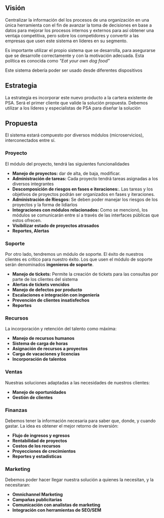 ## Visión

Centralizar la información del los procesos de una organización en una única herramienta con el fin de avanzar la toma de decisiones en base a datos para mejorar los procesos internos y externos para así obtener una ventaja competitiva, pero sobre los competidores y convertir a las empresas que usen este sistema en líderes en su segmento.

Es importante utilizar el propio sistema que se desarrolla, para asegurarse que se desarrolle correctamente y con la motivación adecuada. Esta política es conocida como *"Eat your own dog food"*

Este sistema debería poder ser usado desde diferentes dispositivos

## Estrategia

La estrategia es incorporar este nuevo producto a la cartera existente de PSA. Será el primer cliente que valide la solución propuesta. Debemos utilizar a los líderes y especialistas de PSA para diseñar la solución

## Propuesta

El sistema estará compuesto por diversos módulos (microservicios), interconectados entre sí.

### Proyecto

El módulo del proyecto, tendrá las siguientes funcionalidades

- **Manejo de proyectos:** dar de alta, de baja, modificar.
- **Administración de tareas:** Cada proyecto tendrá tareas asignadas a los diversos integrantes
- **Descomposición de riesgos en fases e iteraciones:**. Las tareas y los objetivos de proyectos podrán ser organizados en fases y iteraciones.
- **Administración de Riesgos:** Se deben poder manejar los riesgos de los proyectos y la forma de lidiarlos
- **Integraciones con módulos relacionados:** Como se mencionó, los módulos se comunicarán entre sí a través de las interfaces públicas que estos ofrecen.
- **Visibilizar estado de proyectos atrasados**
- **Reportes, Alertas**

### Soporte

Por otro lado, tendremos un módulo de soporte. El éxito de nuestros clientes es crítico para nuestro éxito. Los que usen el módulo de soporte serán denominados **ingenieros de soporte**.

- **Manejo de tickets:** Permite la creación de tickets para las consultas por parte de los clientes del sistema
- **Alertas de tickets vencidos**
- **Manejo de defectos por producto**
- **Escalaciones e integración con ingeniería**
- **Prevención de clientes insatisfechos**
- **Reportes**

### Recursos

La incorporación y retención del talento como máxima:

- **Manejo de recursos humanos**
- **Sistema de carga de horas**
- **Asignación de recursos a proyectos**
- **Carga de vacaciones y licencias**
- **Incorporación de talentos**

### Ventas

Nuestras soluciones adaptadas a las necesidades de nuestros clientes:

- **Manejo de oportunidades**
- **Gestión de clientes**

### Finanzas

Debemos tener la información necesaria para saber que, donde, y cuando gastar. La idea es obtener el mejor retorno de inversión:

- **Flujo de ingresos y egresos**
- **Rentabilidad de proyectos**
- **Costos de los recursos**
- **Proyecciones de crecimientos**
- **Reportes y estadísticas**

### Marketing

Debemos poder hacer llegar nuestra solución a quienes la necesitan, y la necesitaran:

- **Omnichannel Marketing**
- **Campañas publicitarias**
- **Comunicación con analistas de marketing**
- **Integración con herramientas de SEO/SEM**
